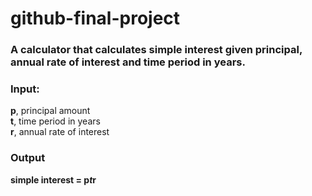 # github-final-project

### A calculator that calculates simple interest given principal, annual rate of interest and time period in years.

### Input:
   <b>p</b>, principal amount <br>
   <b>t</b>, time period in years <br>
   <b>r</b>, annual rate of interest <br>
### Output
   <b> simple interest = p*t*r <b>
